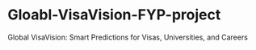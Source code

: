 # Gloabl-VisaVision-FYP-project
Global VisaVision: Smart Predictions for Visas, Universities, and Careers
